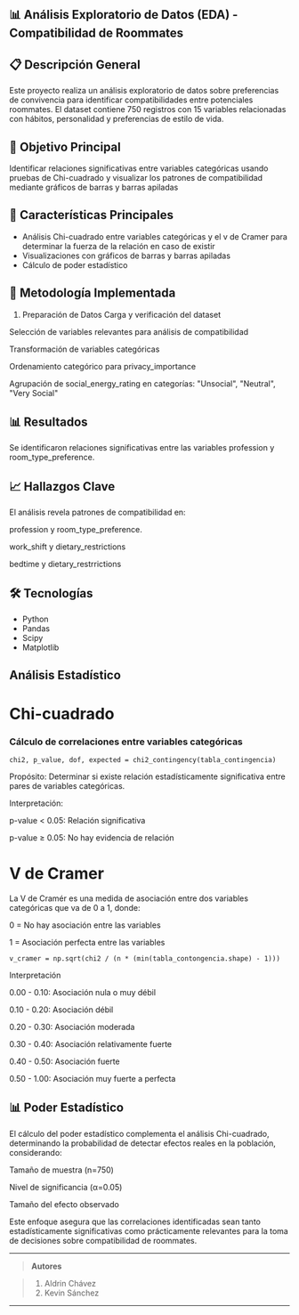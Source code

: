 ## 📊 Análisis Exploratorio de Datos (EDA) - Compatibilidad de Roommates

## 📋 Descripción General
Este proyecto realiza un análisis exploratorio de datos sobre preferencias de convivencia para identificar compatibilidades entre potenciales roommates. El dataset contiene 750 registros con 15 variables relacionadas con hábitos, personalidad y preferencias de estilo de vida.

## 🎯 Objetivo Principal
Identificar relaciones significativas entre variables categóricas usando pruebas de Chi-cuadrado y visualizar los patrones de compatibilidad mediante gráficos de barras y barras apiladas

## 🔧 Características Principales
- Análisis Chi-cuadrado entre variables categóricas y el v de Cramer para determinar la fuerza de la relación en caso de existir
- Visualizaciones con gráficos de barras y barras apiladas
- Cálculo de poder estadístico

## 🔧 Metodología Implementada
1. Preparación de Datos
Carga y verificación del dataset

Selección de variables relevantes para análisis de compatibilidad

Transformación de variables categóricas

Ordenamiento categórico para privacy_importance


Agrupación de social_energy_rating en categorías: "Unsocial", "Neutral", "Very Social"
## 📊 Resultados
Se identificaron relaciones significativas entre las variables profession y room_type_preference.

## 📈 Hallazgos Clave
El análisis revela patrones de compatibilidad en:

profession y room_type_preference.

work_shift y dietary_restrictions

bedtime y dietary_restrrictions

## 🛠️ Tecnologías

- Python
- Pandas
- Scipy
- Matplotlib

##  Análisis Estadístico 

# Chi-cuadrado

###  Cálculo de correlaciones entre variables categóricas
```
chi2, p_value, dof, expected = chi2_contingency(tabla_contingencia)
```
Propósito: Determinar si existe relación estadísticamente significativa entre pares de variables categóricas.

Interpretación:

p-value < 0.05: Relación significativa

p-value ≥ 0.05: No hay evidencia de relación

# V de Cramer
La V de Cramér es una medida de asociación entre dos variables categóricas que va de 0 a 1, donde:

0 = No hay asociación entre las variables

1 = Asociación perfecta entre las variables

```
v_cramer = np.sqrt(chi2 / (n * (min(tabla_contongencia.shape) - 1)))
```

Interpretación

0.00 - 0.10:    Asociación nula o muy débil 

0.10 - 0.20:    Asociación débil 

0.20 - 0.30:    Asociación moderada 

0.30 - 0.40:    Asociación relativamente fuerte 

0.40 - 0.50:    Asociación fuerte 

0.50 - 1.00:    Asociación muy fuerte a perfecta 

## 📊 Poder Estadístico

El cálculo del poder estadístico complementa el análisis Chi-cuadrado, determinando la probabilidad de detectar efectos reales en la población, considerando:

Tamaño de muestra (n=750)

Nivel de significancia (α=0.05)

Tamaño del efecto observado


Este enfoque asegura que las correlaciones identificadas sean tanto estadísticamente significativas como prácticamente relevantes para la toma de decisiones sobre compatibilidad de roommates.

---

> **Autores**

> 1. Aldrin Chávez
> 2. Kevin Sánchez

---
